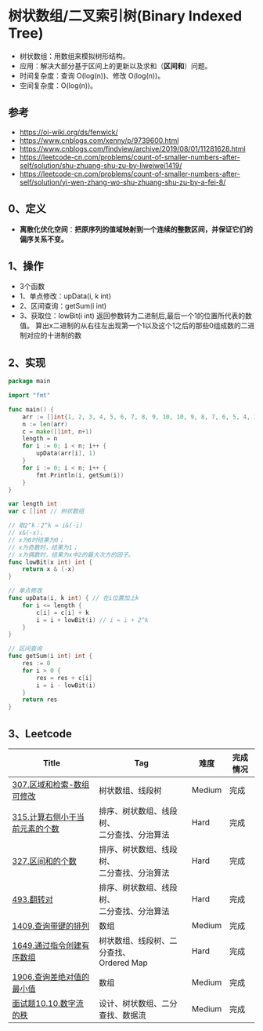 # 树状数组/二叉索引树(Binary Indexed Tree)

- 树状数组：用数组来模拟树形结构。
- 应用：解决大部分基于区间上的更新以及求和（**区间和**）问题。
- 时间复杂度：查询 O(log(n))、修改 O(log(n))。
- 空间复杂度：O(log(n))。

## 参考

- https://oi-wiki.org/ds/fenwick/
- https://www.cnblogs.com/xenny/p/9739600.html
- https://www.cnblogs.com/findview/archive/2019/08/01/11281628.html
- https://leetcode-cn.com/problems/count-of-smaller-numbers-after-self/solution/shu-zhuang-shu-zu-by-liweiwei1419/
- https://leetcode-cn.com/problems/count-of-smaller-numbers-after-self/solution/yi-wen-zhang-wo-shu-zhuang-shu-zu-by-a-fei-8/

## 0、定义

- **离散化优化空间**：**把原序列的值域映射到一个连续的整数区间，并保证它们的偏序关系不变。**

## 1、操作

- 3个函数
- 1、单点修改：upData(i, k int)
- 2、区间查询：getSum(i int)
- 3、获取位：lowBit(i int) 返回参数转为二进制后,最后一个1的位置所代表的数值。
  算出x二进制的从右往左出现第一个1以及这个1之后的那些0组成数的二进制对应的十进制的数

## 2、实现

```go
package main

import "fmt"

func main() {
	arr := []int{1, 2, 3, 4, 5, 6, 7, 8, 9, 10, 10, 9, 8, 7, 6, 5, 4, 3, 2, 1}
	n := len(arr)
	c = make([]int, n+1)
	length = n
	for i := 0; i < n; i++ {
		upData(arr[i], 1)
	}
	for i := 0; i < n; i++ {
		fmt.Println(i, getSum(i))
	}
}

var length int
var c []int // 树状数组

// 取2^k：2^k = i&(-i)
// x&(-x)，
// x为0时结果为0；
// x为奇数时，结果为1；
// x为偶数时，结果为x中2的最大次方的因子。
func lowBit(x int) int {
	return x & (-x)
}

// 单点修改
func upData(i, k int) { // 在i位置加上k
	for i <= length {
		c[i] = c[i] + k
		i = i + lowBit(i) // i = i + 2^k
	}
}

// 区间查询
func getSum(i int) int {
	res := 0
	for i > 0 {
		res = res + c[i]
		i = i - lowBit(i)
	}
	return res
}
```

## 3、Leetcode

| Title                                                                                         | Tag                             | 难度     | 完成情况 |
|-----------------------------------------------------------------------------------------------|---------------------------------|--------|------|
| [307.区域和检索-数组可修改](https://leetcode-cn.com/problems/range-sum-query-mutable/)                  | 树状数组、线段树                        | Medium | 完成   |
| [315.计算右侧小于当前元素的个数](https://leetcode-cn.com/problems/count-of-smaller-numbers-after-self/)    | 排序、树状数组、线段树、<br />二分查找、分治算法     | Hard   | 完成   |
| [327.区间和的个数](https://leetcode-cn.com/problems/count-of-range-sum/)                            | 排序、树状数组、线段树、<br />二分查找、分治算法     | Hard   | 完成   |
| [493.翻转对](https://leetcode-cn.com/problems/reverse-pairs/)                                    | 排序、树状数组、线段树、<br />二分查找、分治算法     | Hard   | 完成   |
| [1409.查询带键的排列](https://leetcode-cn.com/problems/queries-on-a-permutation-with-key/)           | 数组                              | Medium | 完成   |
| [1649.通过指令创建有序数组](https://leetcode-cn.com/problems/create-sorted-array-through-instructions/) | 树状数组、线段树、二分查找、<br />Ordered Map | Hard   | 完成   |
| [1906.查询差绝对值的最小值](https://leetcode-cn.com/problems/minimum-absolute-difference-queries/)      | 数组                              | Medium | 完成   |
| [面试题10.10.数字流的秩](https://leetcode-cn.com/problems/rank-from-stream-lcci/)                     | 设计、树状数组、二分查找、数据流                | Medium | 完成   |